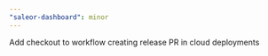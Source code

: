 ```yaml
---
"saleor-dashboard": minor
---
```


Add checkout to workflow creating release PR in cloud deployments
